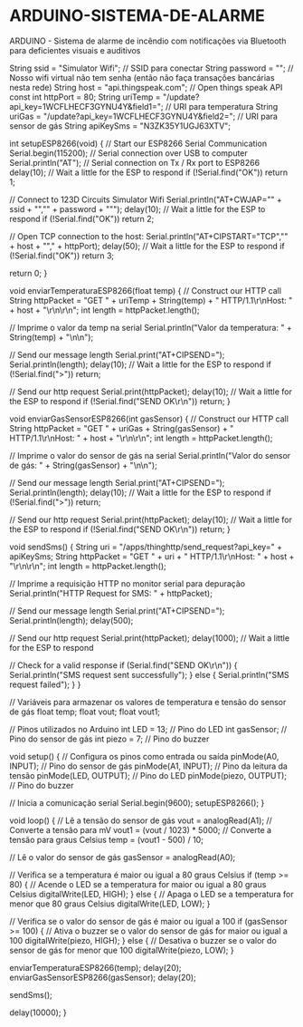 # ARDUINO-SISTEMA-DE-ALARME
ARDUINO - Sistema de alarme de incêndio com notificações via Bluetooth para deficientes visuais e auditivos

String ssid = "Simulator Wifi";  // SSID para conectar
String password = ""; // Nosso wifi virtual não tem senha (então não faça transações bancárias nesta rede)
String host = "api.thingspeak.com"; // Open things speak API
const int httpPort = 80;
String uriTemp = "/update?api_key=1WCFLHECF3GYNU4Y&field1="; // URI para temperatura
String uriGas = "/update?api_key=1WCFLHECF3GYNU4Y&field2="; // URI para sensor de gás
String apiKeySms = "N3ZK35Y1UGJ63XTV";

int setupESP8266(void) {
  // Start our ESP8266 Serial Communication
  Serial.begin(115200);   // Serial connection over USB to computer
  Serial.println("AT");   // Serial connection on Tx / Rx port to ESP8266
  delay(10);        // Wait a little for the ESP to respond
  if (!Serial.find("OK")) return 1;
    
  // Connect to 123D Circuits Simulator Wifi
  Serial.println("AT+CWJAP=\"" + ssid + "\",\"" + password + "\"");
  delay(10);        // Wait a little for the ESP to respond
  if (!Serial.find("OK")) return 2;
  
  // Open TCP connection to the host:
  Serial.println("AT+CIPSTART=\"TCP\",\"" + host + "\"," + httpPort);
  delay(50);        // Wait a little for the ESP to respond
  if (!Serial.find("OK")) return 3;
  
  return 0;
}

void enviarTemperaturaESP8266(float temp) {
  // Construct our HTTP call
  String httpPacket = "GET " + uriTemp + String(temp) + " HTTP/1.1\r\nHost: " + host + "\r\n\r\n";
  int length = httpPacket.length();
  
  // Imprime o valor da temp na serial
  Serial.println("Valor da temperatura: " + String(temp) + "\n\n");
  
  // Send our message length
  Serial.print("AT+CIPSEND=");
  Serial.println(length);
  delay(10); // Wait a little for the ESP to respond 
  if (!Serial.find(">")) return;

  // Send our http request
  Serial.print(httpPacket);
  delay(10); // Wait a little for the ESP to respond
  if (!Serial.find("SEND OK\r\n")) return;
}

void enviarGasSensorESP8266(int gasSensor) {
  // Construct our HTTP call
  String httpPacket = "GET " + uriGas + String(gasSensor) + " HTTP/1.1\r\nHost: " + host + "\r\n\r\n";
  int length = httpPacket.length();
  
  // Imprime o valor do sensor de gás na serial
  Serial.println("Valor do sensor de gás: " + String(gasSensor) + "\n\n");
  
  // Send our message length
  Serial.print("AT+CIPSEND=");
  Serial.println(length);
  delay(10); // Wait a little for the ESP to respond 
  if (!Serial.find(">")) return;

  // Send our http request
  Serial.print(httpPacket);
  delay(10); // Wait a little for the ESP to respond
  if (!Serial.find("SEND OK\r\n")) return;
}

void sendSms() {
  String uri = "/apps/thinghttp/send_request?api_key=" + apiKeySms;
  String httpPacket = "GET " + uri + " HTTP/1.1\r\nHost: " + host + "\r\n\r\n";
  int length = httpPacket.length();
  
  // Imprime a requisição HTTP no monitor serial para depuração
  Serial.println("HTTP Request for SMS: " + httpPacket);
  
  // Send our message length
  Serial.print("AT+CIPSEND=");
  Serial.println(length);
  delay(500); 

  // Send our http request
  Serial.print(httpPacket);
  delay(1000); // Wait a little for the ESP to respond
  
  // Check for a valid response
  if (Serial.find("SEND OK\r\n")) {
    Serial.println("SMS request sent successfully");
  } else {
    Serial.println("SMS request failed");
  }
}

// Variáveis para armazenar os valores de temperatura e tensão do sensor de gás
float temp; 
float vout; 
float vout1; 

// Pinos utilizados no Arduino
int LED = 13;        // Pino do LED
int gasSensor;       // Pino do sensor de gás
int piezo = 7;       // Pino do buzzer

void setup() { 
  // Configura os pinos como entrada ou saída
  pinMode(A0, INPUT);    // Pino do sensor de gás
  pinMode(A1, INPUT);    // Pino da leitura da tensão
  pinMode(LED, OUTPUT);  // Pino do LED
  pinMode(piezo, OUTPUT); // Pino do buzzer
  
  // Inicia a comunicação serial 
  Serial.begin(9600); 
  setupESP8266();
} 

void loop() { 
  // Lê a tensão do sensor de gás
  vout = analogRead(A1); 
  // Converte a tensão para mV
  vout1 = (vout / 1023) * 5000; 
  // Converte a tensão para graus Celsius
  temp = (vout1 - 500) / 10; 
  
  // Lê o valor do sensor de gás
  gasSensor = analogRead(A0); 
  
  // Verifica se a temperatura é maior ou igual a 80 graus Celsius
  if (temp >= 80) { 
    // Acende o LED se a temperatura for maior ou igual a 80 graus Celsius
    digitalWrite(LED, HIGH); 
  } else { 
    // Apaga o LED se a temperatura for menor que 80 graus Celsius
    digitalWrite(LED, LOW); 
  } 
  
  // Verifica se o valor do sensor de gás é maior ou igual a 100
  if (gasSensor >= 100) { 
    // Ativa o buzzer se o valor do sensor de gás for maior ou igual a 100
    digitalWrite(piezo, HIGH); 
  } else { 
    // Desativa o buzzer se o valor do sensor de gás for menor que 100
    digitalWrite(piezo, LOW); 
  } 
  
  
  enviarTemperaturaESP8266(temp);
  delay(20);
  enviarGasSensorESP8266(gasSensor);
  delay(20);
  
  sendSms();
  
  delay(10000);
}
